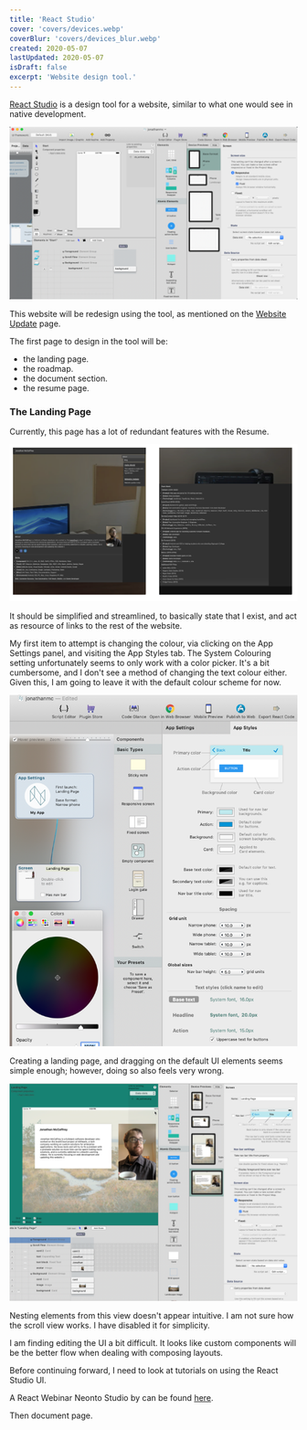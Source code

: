 ```yaml
---
title: 'React Studio'
cover: 'covers/devices.webp'
coverBlur: 'covers/devices_blur.webp'
created: 2020-05-07
lastUpdated: 2020-05-07
isDraft: false
excerpt: 'Website design tool.'
---
```


[React Studio](https://reactstudio.com/) is a design tool for a website, similar to what one would see in native development.

![React Studio](ReactStudio.png)

This website will be redesign using the tool, as mentioned on the [Website Update](https://jonathanmc.dev/blog/blog/2020-05-07-website-update/) page.

The first page to design in the tool will be: 
- the landing page.
- the roadmap.
- the document section.
- the resume page.

### The Landing Page

Currently, this page has a lot of redundant features with the Resume.

![Old Landing Page](OldLandingPage.png)

It should be simplified and streamlined, to basically state that I exist, and act as resource of links to the rest of the website.

My first item to attempt is changing the colour, via clicking on the App Settings panel, and visiting the App Styles tab. The System Colouring setting unfortunately seems to only work with a color picker. It's a bit cumbersome, and I don't see a method of changing the text colour either. Given this, I am going to leave it with the default colour scheme for now.

![Cumbersome App Settings Color Picking UI](AppSettingSystemColor.png)

Creating a landing page, and dragging on the default UI elements seems simple enough; however, doing so also feels very wrong.

![trying to create a landing page](LandingPageTest.png)

Nesting elements from this view doesn't appear intuitive. I am not sure how the scroll view works. I have disabled it for simplicity.

I am finding editing the UI a bit difficult. It looks like custom components will be the better flow when dealing with composing layouts.

Before continuing forward, I need to look at tutorials on using the React Studio UI.

A React Webinar Neonto Studio by  can be found [here](https://www.youtube.com/watch?v=Rfd7zmlFZw8).



Then document page.